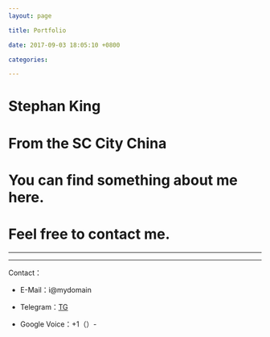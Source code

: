 ```yaml
---
layout: page

title: Portfolio

date: 2017-09-03 18:05:10 +0800

categories: 

---
```


# Stephan King #
# From the SC City China #
# You can find something about me here. #
# Feel free to contact me. #

******
******
 Contact：

 + E-Mail：i@mydomain

 + Telegram：[TG](https://t.me/u325511679/)

 + Google Voice：+1（）-

